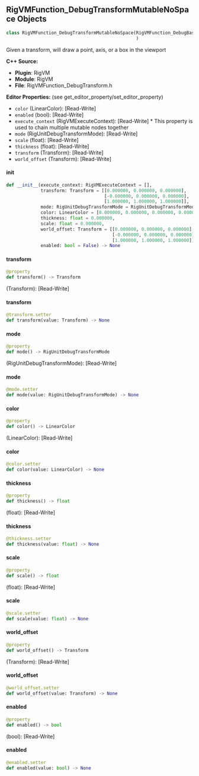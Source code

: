 ## RigVMFunction_DebugTransformMutableNoSpace Objects

```python
class RigVMFunction_DebugTransformMutableNoSpace(RigVMFunction_DebugBaseMutable
                                                 )
```

Given a transform, will draw a point, axis, or a box in the viewport

**C++ Source:**

- **Plugin**: RigVM
- **Module**: RigVM
- **File**: RigVMFunction_DebugTransform.h

**Editor Properties:** (see get_editor_property/set_editor_property)

- ``color`` (LinearColor):  [Read-Write]
- ``enabled`` (bool):  [Read-Write]
- ``execute_context`` (RigVMExecuteContext):  [Read-Write] * This property is used to chain multiple mutable nodes together
- ``mode`` (RigUnitDebugTransformMode):  [Read-Write]
- ``scale`` (float):  [Read-Write]
- ``thickness`` (float):  [Read-Write]
- ``transform`` (Transform):  [Read-Write]
- ``world_offset`` (Transform):  [Read-Write]

<a id="unreal.RigVMFunction_DebugTransformMutableNoSpace.__init__"></a>

#### __init__

```python
def __init__(execute_context: RigVMExecuteContext = [],
             transform: Transform = [[0.000000, 0.000000, 0.000000],
                                     [-0.000000, 0.000000, 0.000000],
                                     [1.000000, 1.000000, 1.000000]],
             mode: RigUnitDebugTransformMode = RigUnitDebugTransformMode.POINT,
             color: LinearColor = [0.000000, 0.000000, 0.000000, 0.000000],
             thickness: float = 0.000000,
             scale: float = 0.000000,
             world_offset: Transform = [[0.000000, 0.000000, 0.000000],
                                        [-0.000000, 0.000000, 0.000000],
                                        [1.000000, 1.000000, 1.000000]],
             enabled: bool = False) -> None
```

<a id="unreal.RigVMFunction_DebugTransformMutableNoSpace.transform"></a>

#### transform

```python
@property
def transform() -> Transform
```

(Transform):  [Read-Write]

<a id="unreal.RigVMFunction_DebugTransformMutableNoSpace.transform"></a>

#### transform

```python
@transform.setter
def transform(value: Transform) -> None
```

<a id="unreal.RigVMFunction_DebugTransformMutableNoSpace.mode"></a>

#### mode

```python
@property
def mode() -> RigUnitDebugTransformMode
```

(RigUnitDebugTransformMode):  [Read-Write]

<a id="unreal.RigVMFunction_DebugTransformMutableNoSpace.mode"></a>

#### mode

```python
@mode.setter
def mode(value: RigUnitDebugTransformMode) -> None
```

<a id="unreal.RigVMFunction_DebugTransformMutableNoSpace.color"></a>

#### color

```python
@property
def color() -> LinearColor
```

(LinearColor):  [Read-Write]

<a id="unreal.RigVMFunction_DebugTransformMutableNoSpace.color"></a>

#### color

```python
@color.setter
def color(value: LinearColor) -> None
```

<a id="unreal.RigVMFunction_DebugTransformMutableNoSpace.thickness"></a>

#### thickness

```python
@property
def thickness() -> float
```

(float):  [Read-Write]

<a id="unreal.RigVMFunction_DebugTransformMutableNoSpace.thickness"></a>

#### thickness

```python
@thickness.setter
def thickness(value: float) -> None
```

<a id="unreal.RigVMFunction_DebugTransformMutableNoSpace.scale"></a>

#### scale

```python
@property
def scale() -> float
```

(float):  [Read-Write]

<a id="unreal.RigVMFunction_DebugTransformMutableNoSpace.scale"></a>

#### scale

```python
@scale.setter
def scale(value: float) -> None
```

<a id="unreal.RigVMFunction_DebugTransformMutableNoSpace.world_offset"></a>

#### world_offset

```python
@property
def world_offset() -> Transform
```

(Transform):  [Read-Write]

<a id="unreal.RigVMFunction_DebugTransformMutableNoSpace.world_offset"></a>

#### world_offset

```python
@world_offset.setter
def world_offset(value: Transform) -> None
```

<a id="unreal.RigVMFunction_DebugTransformMutableNoSpace.enabled"></a>

#### enabled

```python
@property
def enabled() -> bool
```

(bool):  [Read-Write]

<a id="unreal.RigVMFunction_DebugTransformMutableNoSpace.enabled"></a>

#### enabled

```python
@enabled.setter
def enabled(value: bool) -> None
```

<a id="unreal.RigVMFunction_DebugTransformArrayMutableNoSpace"></a>